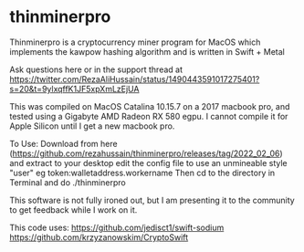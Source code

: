# thinminerpro
Thinminerpro is a cryptocurrency miner program for MacOS which implements the kawpow hashing algorithm and is written in Swift + Metal

Ask questions here or in the support thread at https://twitter.com/RezaAliHussain/status/1490443591017275401?s=20&t=9ylxqffK1JF5xpXmLzEjUA

This was compiled on MacOS Catalina 10.15.7 on a 2017 macbook pro, and tested using a Gigabyte AMD Radeon RX 580 egpu. I cannot compile it for Apple Silicon until I get a new macbook pro.

To Use:
  Download from here (https://github.com/rezahussain/thinminerpro/releases/tag/2022_02_06) and extract to your desktop
  edit the config file to use an unmineable style "user" eg token:walletaddress.workername
  Then cd to the directory in Terminal and do ./thinminerpro

This software is not fully ironed out, but I am presenting it to the community to get feedback while I work on it.

This code uses:
https://github.com/jedisct1/swift-sodium
https://github.com/krzyzanowskim/CryptoSwift
